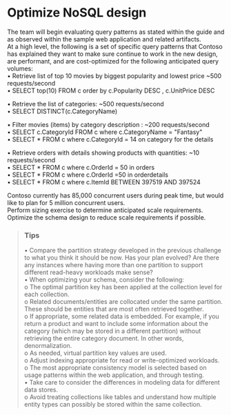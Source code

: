 # Optimize NoSQL design
The team will begin evaluating query patterns as stated within the guide and as observed within the sample web application and 
related artifacts.  
At a high level, the following is a set of specific query patterns that Contoso has explained they want to make sure continue to work in 
the new design, are performant, and are cost-optimized for the following anticipated query volumes:  
•	Retrieve list of top 10 movies by biggest popularity and lowest price ~500 requests/second  
•	SELECT top(10) FROM c order by c.Popularity DESC , c.UnitPrice DESC  

•	Retrieve the  list of categories: ~500 requests/second  
•	SELECT DISTINCT(c.CategoryName)  
	
•	Filter movies (items)  by category description : ~200 requests/second  
•	SELECT c.CategoryId FROM c where c.CategoryName = "Fantasy"  
•	SELECT * FROM c where c.CategoryId = 14 on category for the details   

•	Retrieve orders with details showing products with quantities: ~10 requests/second  
•	SELECT * FROM c where c.OrderId = 50 in orders  
•	SELECT * FROM c where c.OrderId =50 in orderdetails  
•	SELECT * FROM c where c.ItemId  BETWEEN 397519 AND 397524  

Contoso currently has 85,000 concurrent users during peak time, but would like to plan for 5 million concurrent users.  
Perform sizing exercise to determine anticipated scale requirements. Optimize the schema design to reduce scale requirements if possible.  


>### Tips  
>•	Compare the partition strategy developed in the previous challenge to what you think it should be now. Has your plan evolved? Are there any instances where having more than one partition to support different read-heavy workloads make sense?  
>•	When optimizing your schema, consider the following:  
>  o	The optimal partition key has been applied at the collection level for each collection.  
>  o	Related documents/entities are collocated under the same partition. These should be entities that are most often retrieved together.  
>  o	If appropriate, some related data is embedded. For example, if you return a product and want to include some information about the category (which may be stored in a different partition) without retrieving the entire category document. In other words, denormalization.  
>  o	As needed, virtual partition key values are used.  
>  o	Adjust indexing appropriate for read or write-optimized workloads.  
>  o	The most appropriate consistency model is selected based on usage patterns within the web application, and through testing.  
>• Take care to consider the differences in modeling data for different data stores.  
>  o	Avoid treating collections like tables and understand how multiple entity types can possibly be stored within the same collection.  

